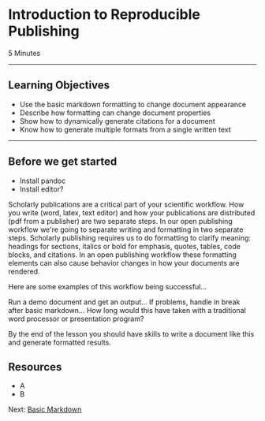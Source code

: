 #  Introduction to Reproducible Publishing
5 Minutes

-------------------------

## Learning Objectives

* Use the basic markdown formatting to change document appearance
* Describe how formatting can change document properties
* Show how to dynamically generate citations for a document
* Know how to generate multiple formats from a single written text

----------------------------------------------------

## Before we get started
* Install pandoc
* Install editor?

Scholarly publications are a critical part of your scientific workflow.
How you write (word, latex, text editor) and how your publications are
distributed (pdf from a publisher) are two separate steps. In our open
publishing workflow we're going to separate writing and formatting in two
separate steps.  Scholarly publishing requires us to do formatting to clarify
meaning: headings for sections, italics or bold for emphasis, quotes, tables,
code blocks, and citations.  In an open publishing workflow these formatting
elements can also cause behavior changes in how your documents are rendered.

Here are some examples of this workflow being successful...

Run a demo document and get an output...
If problems, handle in break after  basic markdown...
How long would this have taken with a traditional word processor or presentation
program?

By the end of the lesson you should have skills to write a document like this
and generate formatted results.

## Resources
* A
* B

Next: [Basic Markdown](01-markdown-display.html)
